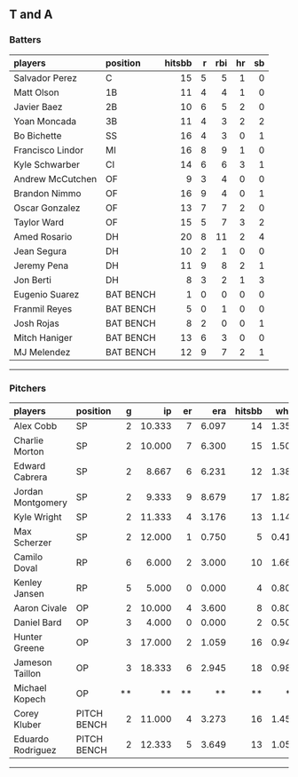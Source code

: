 ## T and A

### Batters

 
|players          |position  | hitsbb|  r| rbi| hr| sb| 
|:----------------|:---------|------:|--:|---:|--:|--:| 
|Salvador Perez   |C         |     15|  5|   5|  1|  0| 
|Matt Olson       |1B        |     11|  4|   4|  1|  0| 
|Javier Baez      |2B        |     10|  6|   5|  2|  0| 
|Yoan Moncada     |3B        |     11|  4|   3|  2|  2| 
|Bo Bichette      |SS        |     16|  4|   3|  0|  1| 
|Francisco Lindor |MI        |     16|  8|   9|  1|  0| 
|Kyle Schwarber   |CI        |     14|  6|   6|  3|  1| 
|Andrew McCutchen |OF        |      9|  3|   4|  0|  0| 
|Brandon Nimmo    |OF        |     16|  9|   4|  0|  1| 
|Oscar Gonzalez   |OF        |     13|  7|   7|  2|  0| 
|Taylor Ward      |OF        |     15|  5|   7|  3|  2| 
|Amed Rosario     |DH        |     20|  8|  11|  2|  4| 
|Jean Segura      |DH        |     10|  2|   1|  0|  0| 
|Jeremy Pena      |DH        |     11|  9|   8|  2|  1| 
|Jon Berti        |DH        |      8|  3|   2|  1|  3| 
|Eugenio Suarez   |BAT BENCH |      1|  0|   0|  0|  0| 
|Franmil Reyes    |BAT BENCH |      5|  0|   1|  0|  0| 
|Josh Rojas       |BAT BENCH |      8|  2|   0|  0|  1| 
|Mitch Haniger    |BAT BENCH |     13|  6|   3|  0|  0| 
|MJ Melendez      |BAT BENCH |     12|  9|   7|  2|  1| 

* * *

### Pitchers

 
|players           |position    |  g|     ip| er|   era| hitsbb|  whip| so|  w| sv| 
|:-----------------|:-----------|--:|------:|--:|-----:|------:|-----:|--:|--:|--:| 
|Alex Cobb         |SP          |  2| 10.333|  7| 6.097|     14| 1.355|  6|  0|  0| 
|Charlie Morton    |SP          |  2| 10.000|  7| 6.300|     15| 1.500| 13|  1|  0| 
|Edward Cabrera    |SP          |  2|  8.667|  6| 6.231|     12| 1.385|  7|  1|  0| 
|Jordan Montgomery |SP          |  2|  9.333|  9| 8.679|     17| 1.821| 12|  0|  0| 
|Kyle Wright       |SP          |  2| 11.333|  4| 3.176|     13| 1.147| 13|  2|  0| 
|Max Scherzer      |SP          |  2| 12.000|  1| 0.750|      5| 0.417| 16|  2|  0| 
|Camilo Doval      |RP          |  6|  6.000|  2| 3.000|     10| 1.667|  8|  1|  3| 
|Kenley Jansen     |RP          |  5|  5.000|  0| 0.000|      4| 0.800|  6|  0|  4| 
|Aaron Civale      |OP          |  2| 10.000|  4| 3.600|      8| 0.800|  9|  1|  0| 
|Daniel Bard       |OP          |  3|  4.000|  0| 0.000|      2| 0.500|  5|  1|  2| 
|Hunter Greene     |OP          |  3| 17.000|  2| 1.059|     16| 0.941| 29|  0|  0| 
|Jameson Taillon   |OP          |  3| 18.333|  6| 2.945|     18| 0.982| 18|  1|  0| 
|Michael Kopech    |OP          | **|     **| **|    **|     **|    **| **| **| **| 
|Corey Kluber      |PITCH BENCH |  2| 11.000|  4| 3.273|     16| 1.455|  7|  0|  0| 
|Eduardo Rodriguez |PITCH BENCH |  2| 12.333|  5| 3.649|     13| 1.054| 10|  1|  0| 


* * *


